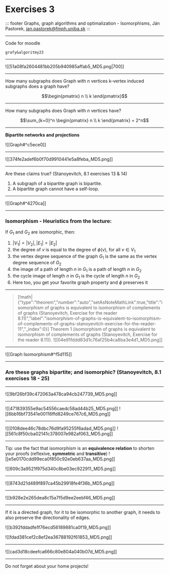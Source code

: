 <!-- slide template="[[Academic-pres]]" -->
# Exercises 3

::: footer
Graphs, graph algorithms and optimalization - Isomorphisms, Ján Pastorek, <a style="color: white">jan.pastorek@fmph.uniba.sk</a>
:::

---

<!-- slide template="[[Academic-pres]]" -->
Code for moodle

    grafy&algoritmy23 



---

<!-- slide template="[[Academic-pres]]" -->

![[51a08fa2604481bb205b940985affab5_MD5.png|700]]

---
<!-- slide template="[[Academic-pres]]" -->
How many subgraphs does Graph with ${} n {}$ vertices k-vertex induced subgraphs does a graph have?

$$\begin{pmatrix}
n \\
k
\end{pmatrix}$$


---
<!-- slide template="[[Academic-pres]]" -->
How many subgraphs does Graph with ${} n {}$ vertices have?

$$\sum_{k=0}^n \begin{pmatrix}
n \\
k
\end{pmatrix} = 2^n$$

---
<!-- slide template="[[Academic-pres]]" -->
**Bipartite networks and projections**



![[Graph#^c5ece0]] 

---
![[374fe2adef6b0f70d9910441e5a8feba_MD5.png]]

---
<!-- slide template="[[Academic-pres]]" -->
Are these claims true? (Stanoyevitch, 8.1 exercises 13 & 14) 
1. A subgraph of a bipartite graph is bipartite.
2. A bipartite graph cannot have a self-loop.


---


<!-- slide template="[[Academic-pres]]" -->
![[Graph#^4270ca]]



---

<!-- slide template="[[Academic-pres]]" -->
### Isomorphism - Heuristics from the lecture:
If ${} G_1 {}$ and ${} G_2 {}$ are isomorphic, then:
1. ${} |V_1 |=|V_2 |, |E_1 |=|E_2 | {}$
2. the degree of ${} v {}$ is equal to the degree of ${} ϕ(v)$, for all ${} v∈V_1 {}$  
3. the vertex degree sequence of the graph ${} G_1 {}$ is the same as the vertex degree sequence of ${} G_2 {}$  
4. the image of a path of length ${} n {}$ in ${} G_1 {}$ is a path of length ${} n {}$ in ${} G_2 {}$  
5. the cycle image of length ${} n {}$ in ${} G_1$ is the cycle of length $n {}$ in ${} G_2 {}$ 
6. Here too, you get your favorite graph property and ${} ϕ$ preserves it

---
<!-- slide template="[[Academic-pres]]" -->
> [!math|{"type":"theorem","number":"auto","setAsNoteMathLink":true,"title":"isomorphism of graphs is equivalent to isomorphism of complements of graphs (Stanoyevitch, Exercise for the reader 8.11)","label":"isomorphism-of-graphs-is-equivalent-to-isomorphism-of-complements-of-graphs-stanoyevitch-exercise-for-the-reader-11","_index":0}] Theorem 1 (isomorphism of graphs is equivalent to isomorphism of complements of graphs (Stanoyevitch, Exercise for the reader 8.11)).
> ![[04e91fddd83d1c76af25b4ca8ba3e4d1_MD5.png]]

---
<!-- slide template="[[Academic-pres]]" -->
![[Graph Isomorphism#^f5d115]] 

---

<!-- slide template="[[Academic-pres]]" -->
### Are these graphs bipartite;  and isomorphic? (Stanoyevitch, 8.1 exercises 18 - 25)

---

<!-- slide template="[[Academic-pres]]" -->
![[9bf26bf39c472063a478ca94cb247739_MD5.png]]

---

<!-- slide template="[[Academic-pres]]" -->
![[471839355e9ac54556caedc58ad44b25_MD5.png]]
![[6bb16bf73541e00116ffd8249ce767c6_MD5.png]]

---

<!-- slide template="[[Academic-pres]]" -->
![[0108dee46c78dbc76d9fa95255f6adad_MD5.png]]
![[561c8f50cba02141c378007e982af063_MD5.png]]

---
<!-- slide template="[[Academic-pres]]" -->
Tip: use the fact that isomorphism is an **equivalence relation** to shorten your proofs (reflexive, **symmetric** and **transitive**)
![[e5e0170cdd99eca0f850c92e0eb637aa_MD5.png]]

![[609c3a9521f975d340c8be03ec922911_MD5.png]]

---

![[8743d21d489f897ca45b29918fe4f36b_MD5.png]]

---

![[b928e2e265dea8c15a7f5d9ee2eebf46_MD5.png]]

---

<!-- slide template="[[Academic-pres]]" -->
If it is a directed graph, for it to be isomorphic to another graph, it needs to also preserve the directionality of edges.

![[b392fddadfe1f76ecd56189881ca0f19_MD5.png]]

![[fdad381cef2c8ef2ea36788192f61853_MD5.png]]

---

![[cad3d18cdeefca666c80e804a040b07d_MD5.png]]

---

Do not forget about your home projects!